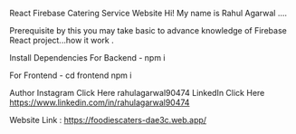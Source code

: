 React Firebase Catering Service Website Hi! My name is Rahul Agarwal ....

Prerequisite by this you may take basic to advance knowledge of Firebase React project...how it work .

Install Dependencies For Backend - npm i

For Frontend - cd frontend npm i



Author Instagram Click Here rahulagarwal90474 
LinkedIn Click Here https://www.linkedin.com/in/rahulagarwal90474

Website Link : https://foodiescaters-dae3c.web.app/
